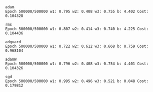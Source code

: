 

	adam
	Epoch 500000/500000 w1: 0.795 w2: 0.408 w3: 0.755 b: 4.402 Cost: 0.104328

	rms 
	Epoch 500000/500000 w1: 0.807 w2: 0.414 w3: 0.740 b: 4.225 Cost: 0.104436
	
	adguard 
	Epoch 500000/500000 w1: 0.722 w2: 0.612 w3: 0.668 b: 0.759 Cost: 0.968104
	
	adamW 
	Epoch 500000/500000 w1: 0.796 w2: 0.408 w3: 0.754 b: 4.401 Cost: 0.104326

	sgd 
	Epoch 500000/500000 w1: 0.995 w2: 0.496 w3: 0.521 b: 0.048 Cost: 0.179812